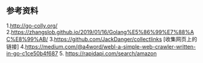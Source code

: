 ## 参考资料
1.http://go-colly.org/
2.https://zhangslob.github.io/2019/01/16/Golang%E5%86%99%E7%88%AC%E8%99%AB/
3.https://github.com/JackDanger/collectlinks [收集网页上的链接]
4.https://medium.com/@a4word/webl-a-simple-web-crawler-written-in-go-c1ce50b4f687
5. https://rapidapi.com/search/amazon
